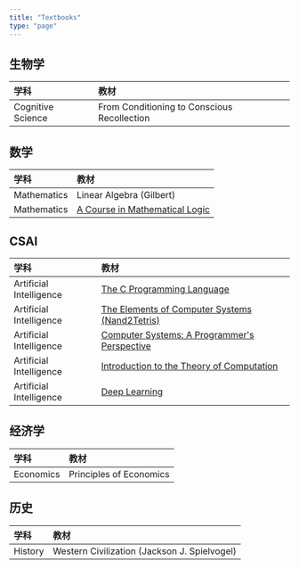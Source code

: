 ```yaml
---
title: "Textbooks"
type: "page"
---
```


## 生物学

| 学科                     | 教材                                                     | 
|:-------------------------|:--------------------------------------------------------|
| Cognitive Science        |  From Conditioning to Conscious Recollection            |

## 数学

| 学科                     | 教材                                                     | 
|:-------------------------|:--------------------------------------------------------|
| Mathematics               | Linear Algebra (Gilbert)                  |
| Mathematics               | [A Course in Mathematical Logic](https://www.amazon.com/Mathematical-Logic-course-Chinese-John-Bell/dp/7510086302)         

## CSAI

| 学科                      | 教材                                                     | 
|:--------------------------|:--------------------------------------------------------|
| Artificial Intelligence   | [The C Programming Language](https://www.amazon.com/Programming-Language-2nd-Brian-Kernighan/dp/0131103628) |
| Artificial Intelligence   | [The Elements of Computer Systems (Nand2Tetris)](https://www.amazon.com/Elements-Computing-Systems-Building-Principles/dp/0262640686) |
| Artificial Intelligence   | [Computer Systems: A Programmer's Perspective](https://www.amazon.com/Computer-Systems-Programmers-Perspective-3rd/dp/013409266X) |
| Artificial Intelligence   | [Introduction to the Theory of Computation](https://www.amazon.com/Introduction-Theory-Computation-Michael-Sipser/dp/113318779X/) |
| Artificial Intelligence   | [Deep Learning](https://www.amazon.com/Deep-Learning-Adaptive-Computation-Machine/dp/0262035618) |

## 经济学

| 学科                      | 教材                                                     | 
|:--------------------------|:--------------------------------------------------------|
| Economics                 | Principles of Economics                                 |

## 历史

| 学科                      | 教材                                                     | 
|:--------------------------|:--------------------------------------------------------|
| History   |Western Civilization (Jackson J. Spielvogel)             |